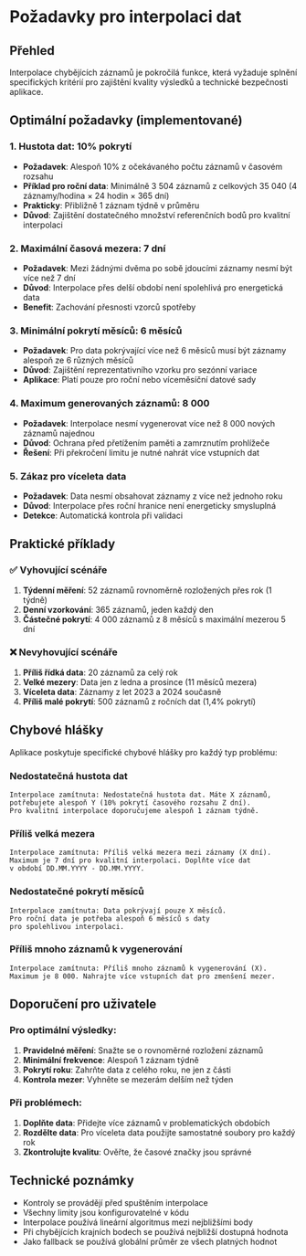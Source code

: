 # Požadavky pro interpolaci dat

## Přehled

Interpolace chybějících záznamů je pokročilá funkce, která vyžaduje splnění specifických kritérií pro zajištění kvality výsledků a technické bezpečnosti aplikace.

## Optimální požadavky (implementované)

### 1. **Hustota dat: 10% pokrytí**
- **Požadavek**: Alespoň 10% z očekávaného počtu záznamů v časovém rozsahu
- **Příklad pro roční data**: Minimálně 3 504 záznamů z celkových 35 040 (4 záznamy/hodina × 24 hodin × 365 dní)
- **Prakticky**: Přibližně 1 záznam týdně v průměru
- **Důvod**: Zajištění dostatečného množství referenčních bodů pro kvalitní interpolaci

### 2. **Maximální časová mezera: 7 dní**
- **Požadavek**: Mezi žádnými dvěma po sobě jdoucími záznamy nesmí být více než 7 dní
- **Důvod**: Interpolace přes delší období není spolehlivá pro energetická data
- **Benefit**: Zachování přesnosti vzorců spotřeby

### 3. **Minimální pokrytí měsíců: 6 měsíců**
- **Požadavek**: Pro data pokrývající více než 6 měsíců musí být záznamy alespoň ze 6 různých měsíců
- **Důvod**: Zajištění reprezentativního vzorku pro sezónní variace
- **Aplikace**: Platí pouze pro roční nebo víceměsíční datové sady

### 4. **Maximum generovaných záznamů: 8 000**
- **Požadavek**: Interpolace nesmí vygenerovat více než 8 000 nových záznamů najednou
- **Důvod**: Ochrana před přetížením paměti a zamrznutím prohlížeče
- **Řešení**: Při překročení limitu je nutné nahrát více vstupních dat

### 5. **Zákaz pro víceleta data**
- **Požadavek**: Data nesmí obsahovat záznamy z více než jednoho roku
- **Důvod**: Interpolace přes roční hranice není energeticky smysluplná
- **Detekce**: Automatická kontrola při validaci

## Praktické příklady

### ✅ **Vyhovující scénáře**
1. **Týdenní měření**: 52 záznamů rovnoměrně rozložených přes rok (1 týdně)
2. **Denní vzorkování**: 365 záznamů, jeden každý den
3. **Částečné pokrytí**: 4 000 záznamů z 8 měsíců s maximální mezerou 5 dní

### ❌ **Nevyhovující scénáře**
1. **Příliš řídká data**: 20 záznamů za celý rok
2. **Velké mezery**: Data jen z ledna a prosince (11 měsíců mezera)
3. **Víceleta data**: Záznamy z let 2023 a 2024 současně
4. **Příliš malé pokrytí**: 500 záznamů z ročních dat (1,4% pokrytí)

## Chybové hlášky

Aplikace poskytuje specifické chybové hlášky pro každý typ problému:

### Nedostatečná hustota dat
```
Interpolace zamítnuta: Nedostatečná hustota dat. Máte X záznamů, 
potřebujete alespoň Y (10% pokrytí časového rozsahu Z dní). 
Pro kvalitní interpolace doporučujeme alespoň 1 záznam týdně.
```

### Příliš velká mezera
```
Interpolace zamítnuta: Příliš velká mezera mezi záznamy (X dní). 
Maximum je 7 dní pro kvalitní interpolaci. Doplňte více dat 
v období DD.MM.YYYY - DD.MM.YYYY.
```

### Nedostatečné pokrytí měsíců
```
Interpolace zamítnuta: Data pokrývají pouze X měsíců. 
Pro roční data je potřeba alespoň 6 měsíců s daty 
pro spolehlivou interpolaci.
```

### Příliš mnoho záznamů k vygenerování
```
Interpolace zamítnuta: Příliš mnoho záznamů k vygenerování (X). 
Maximum je 8 000. Nahrajte více vstupních dat pro zmenšení mezer.
```

## Doporučení pro uživatele

### Pro optimální výsledky:
1. **Pravidelné měření**: Snažte se o rovnoměrné rozložení záznamů
2. **Minimální frekvence**: Alespoň 1 záznam týdně
3. **Pokrytí roku**: Zahrňte data z celého roku, ne jen z části
4. **Kontrola mezer**: Vyhněte se mezerám delším než týden

### Při problémech:
1. **Doplňte data**: Přidejte více záznamů v problematických obdobích
2. **Rozdělte data**: Pro víceleta data použijte samostatné soubory pro každý rok
3. **Zkontrolujte kvalitu**: Ověřte, že časové značky jsou správné

## Technické poznámky

- Kontroly se provádějí před spuštěním interpolace
- Všechny limity jsou konfigurovatelné v kódu
- Interpolace používá lineární algoritmus mezi nejbližšími body
- Při chybějících krajních bodech se používá nejbližší dostupná hodnota
- Jako fallback se používá globální průměr ze všech platných hodnot